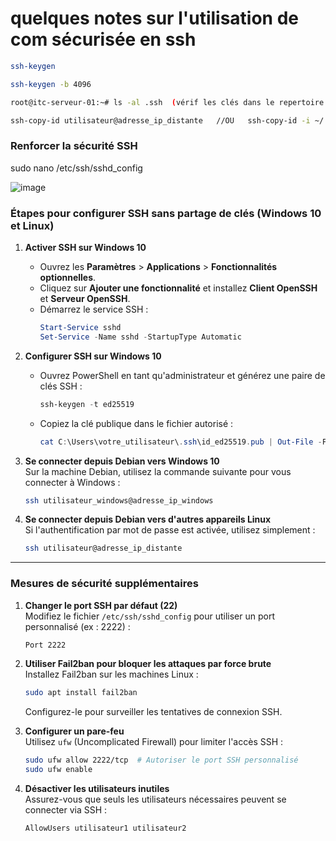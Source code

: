 # quelques notes sur l'utilisation de com sécurisée en ssh
```bash
ssh-keygen
```
```bash
ssh-keygen -b 4096
```
```bash
root@itc-serveur-01:~# ls -al .ssh  (vérif les clés dans le repertoire perso)
```

```bash
ssh-copy-id utilisateur@adresse_ip_distante   //OU   ssh-copy-id -i ~/.ssh/id_rsa_groupeServeurA.pub root@192.168.240.132
```

### Renforcer la sécurité SSH

sudo nano /etc/ssh/sshd_config

![image](https://github.com/user-attachments/assets/d90c4e18-0223-4809-84f7-0df2d6aaf2f8)



### **Étapes pour configurer SSH sans partage de clés (Windows 10 et Linux)**

1. **Activer SSH sur Windows 10**  
   - Ouvrez les **Paramètres** > **Applications** > **Fonctionnalités optionnelles**.
   - Cliquez sur **Ajouter une fonctionnalité** et installez **Client OpenSSH** et **Serveur OpenSSH**.
   - Démarrez le service SSH :
     ```powershell
     Start-Service sshd
     Set-Service -Name sshd -StartupType Automatic
     ```

2. **Configurer SSH sur Windows 10**  
   - Ouvrez PowerShell en tant qu'administrateur et générez une paire de clés SSH :
     ```powershell
     ssh-keygen -t ed25519
     ```
   - Copiez la clé publique dans le fichier autorisé :
     ```powershell
     cat C:\Users\votre_utilisateur\.ssh\id_ed25519.pub | Out-File -FilePath C:\Users\votre_utilisateur\.ssh\authorized_keys -Encoding utf8
     ```

3. **Se connecter depuis Debian vers Windows 10**  
   Sur la machine Debian, utilisez la commande suivante pour vous connecter à Windows :
   ```bash
   ssh utilisateur_windows@adresse_ip_windows
   ```

4. **Se connecter depuis Debian vers d'autres appareils Linux**  
   Si l'authentification par mot de passe est activée, utilisez simplement :
   ```bash
   ssh utilisateur@adresse_ip_distante
   ```

---

### **Mesures de sécurité supplémentaires**

1. **Changer le port SSH par défaut (22)**  
   Modifiez le fichier `/etc/ssh/sshd_config` pour utiliser un port personnalisé (ex : 2222) :
   ```bash
   Port 2222
   ```

2. **Utiliser Fail2ban pour bloquer les attaques par force brute**  
   Installez Fail2ban sur les machines Linux :
   ```bash
   sudo apt install fail2ban
   ```
   Configurez-le pour surveiller les tentatives de connexion SSH.

3. **Configurer un pare-feu**  
   Utilisez `ufw` (Uncomplicated Firewall) pour limiter l'accès SSH :
   ```bash
   sudo ufw allow 2222/tcp  # Autoriser le port SSH personnalisé
   sudo ufw enable
   ```

4. **Désactiver les utilisateurs inutiles**  
   Assurez-vous que seuls les utilisateurs nécessaires peuvent se connecter via SSH :
   ```bash
   AllowUsers utilisateur1 utilisateur2
   ```
